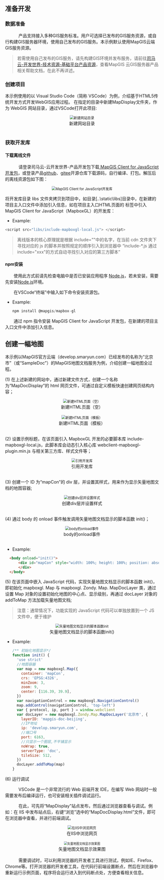 ## 准备开发

### 数据准备
&ensp; &ensp; &ensp; &ensp; 产品支持接入多种GIS服务标准。用户可选择已发布的GIS服务资源，或自行构建GIS服务器环境，使用自己发布的GIS服务。本示例默认使用MapGIS云端GIS服务资源。

> 若需使用自己发布的GIS服务，请先构建GIS环境并发布服务，请前往<a href="http://www.smaryun.com/dev/service-space/resource?from=1#/node_id75" targer="_blank">司马云-开发世界-技术资源-基础平台产品资源</a>，查看MapGIS 云GIS服务器产品相关帮助文档，在此不再详述。

### 创建项目
 本示例使用的以 Visual Studio Code（简称 VSCode）为例，介绍基于HTML5传统开发方式开发WebGIS应用过程。
 在指定的目录中新建MapDisplay文件夹，作为 WebGIS 网站目录，通过VSCode打开此项目:

<center>
  <img src="./static/demo/mapboxgl/source/img/01.新建网站目录.png" alt="新建网站目录" style="zoom:80%; " />
  <br>
  <div class="notes">新建网站目录</div>
</center>
<br/>

### 获取开发库

#### 下载离线文件

&ensp; &ensp; &ensp; &ensp; 请登录司马云-云开发世界-产品开发包下载<a href="http://www.smaryun.com/dev/download_detail.html#/download828"> MapGIS Client for JavaScript 开发包</a>，或登录产品<a href="https://github.com/MapGIS/WebClient-JavaScript" targer="_blank">github</a>、<a href="https://gitee.com/osmapgis/WebClient-JavaScript" targer="_blank">gitee</a>开源仓库下载源码，自行编译、打包。解压后的离线资源包如下图：

<center>
<img src="./static/demo/mapboxgl/source/img/开发库.png" alt="MapGIS Client for JavaScript开发库" style="zoom:80%; " />
</center>

将开发库目录 libs 文件夹拷贝到项目中，如目录[..\static\libs]目录中，在新建的项目主入口文件中添加引入信息，如在项目主入口HTML页面的 <head> 标签中引入 MapGIS Client for JavaScript（MapboxGL）的开发库：

- Example:

```javascript
<script src="libs/include-mapboxgl-local.js"> </script>
```

> 离线版本的核心原理就是根据 include=""中的名字，在当前 cdn 文件夹下寻找对应的 js 的脚本并按照规定的顺序引入到浏览器中
> “include-\*.js 通过 include="xxx"的方式自动寻找引入对应的第三方脚本”


#### npm安装

&ensp;&ensp;&ensp;&ensp;使用此方式前请先检查电脑中是否已安装应用程序 <a href="https://nodejs.org/en/">Node.js</a>，若未安装，需要先安装<a href="https://nodejs.org/en/">Node.js</a>环境。

&ensp;&ensp;&ensp;&ensp;在VSCode“终端”中输入如下命令安装资源包。

- Example:

  ```javascript
  npm install @mapgis/mapbox-gl
  ```

&ensp;&ensp;&ensp;&ensp;通过 npm 指令安装 MapGIS Client for JavaScript 开发包，在新建的项目主入口文件中添加引入信息。




## 创建一幅地图

本示例以MapGIS官方云端（develop.smaryun.com）已经发布的名称为“北京市”（或“SampleDoc”）的MapGIS地图文档服务为例，介绍创建一幅地图全过程。

(1) 在上述新建的网站中，通过新建文件方式，创建一个名称为“MapDocDisplay”的 html 网页文件，可通过自定义模板快速创建网页结构内容；

<center>
  <img src="./static/demo/mapboxgl/source/img/03.新建HTML页面（空）.png" alt="新建HTML页面（空）" style="zoom:80%; " />
  <br>
  <div class="notes">新建HTML页面（空）</div>
</center>
<br/>

<center>
  <img src="./static/demo/mapboxgl/source/img/03.新建HTML页面（模板）.png" alt="新建HTML页面（模板）" style="zoom:80%; " />
  <br>
  <div class="notes">新建HTML页面（模板）</div>
</center>
<br/>

(2) 设置示例标题，在该页面引入 MapboxGL 开发的必要脚本库 include-mapboxgl-local.js，此脚本库会动态引入核心库 webclient-mapboxgl-plugin.min.js 与相关第三方库、样式文件等；

<center>
  <img src="./static/demo/mapboxgl/source/img/04.引用开发库.png" alt="引用开发库" style="zoom:80%; " />
  <br>
  <div class="notes">引用开发库</div>
</center>
<br/>

(3) 创建一个 ID 为“mapCon”的 div 层，并设置其样式，用来作为显示矢量地图文档的地图容器;

<center>
  <img src="./static/demo/mapboxgl/source/img/05.创建div层并设置样式.png" alt="创建div层并设置样式" style="zoom:80%; " />
  <br>
  <div class="notes">创建div层并设置样式</div>
</center>
<br/>

(4) 通过 body 的 onload 事件触发调用矢量地图文档显示的脚本函数 init()；

<center>
  <img src="./static/demo/mapboxgl/source/img/06. body的onload事件.png" alt="body的onload事件" style="zoom:80%; " />
  <br>
  <div class="notes">body的onload事件</div>
</center>
<br/>

- Example:

```HTML
  <body onload="init()">
      <div id="mapCon" style="width: 100%; height: 100%; position: absolute;">
      </div>
  </body>
```

(5) 在该页面中嵌入 JavaScript 代码，实现矢量地图文档显示的脚本函数 init()，即初始化 mapboxgl. Map 与 mapboxgl. Zondy. Map. MapDocLayer 类，通过设置 Map 对象的设置初始化地图的中心点、显示级别，再通过 docLayer 对象的 addToMap 方法加载矢量地图文档;

> 注意：通常情况下，功能实现的 JavaScript 代码可以单独放置到一个 JS 文件中，便于维护

<center>
  <img src="./static/demo/mapboxgl/source/img/07.矢量地图文档显示的脚本函数init.png" alt="矢量地图文档显示的脚本函数init" style="zoom:80%; " />
  <br>
  <div class="notes">矢量地图文档显示的脚本函数init()</div>
</center>

- Example:
  ```javascript
  /** 初始化地图显示*/
  function init() {
    'use strict'
    //地图容器
    var map = new mapboxgl.Map({
      container: 'mapCon',
      crs: 'EPSG:4326',
      minZoom: 3,
      zoom: 9,
      center: [116.39, 39.9],
    })
    var navigationControl = new mapboxgl.NavigationControl()
    map.addControl(navigationControl, 'top-left')
    var { protocol, ip, port } = window.webclient
    var docLayer = new mapboxgl.Zondy.Map.MapDocLayer('北京市', {
      layerID: 'mapgis-doc-beijing',
      //IP地址
      ip: 'develop.smaryun.com',
      //端口号
      port: 6163,
      //只显示一个图层,不平铺显示
      noWrap: true,
      serverType: 'doc',
      tileSize: 512,
    })
    docLayer.addToMap(map)
  }
  ```

(6) 运行调试

&ensp; &ensp; &ensp; &ensp; VSCode 是一个非常流行的 Web 前端开发 IDE，在编写 Web 网站时一般需要发布后编译运行，也可安装相关插件调试运行。

&ensp; &ensp; &ensp; &ensp; 在此，可先将“MapDisplay”站点发布，然后通过浏览器查看与调试。例如：在 IIS 中发布站点后，右键“浏览”选中的“MapDocDisplay.html”文件，即可在浏览器中查看，并进行前端调试。

<center>
  <img src="./static/demo/mapboxgl/source/img/08.在IIS中浏览网页.png" alt="在IIS中浏览网页" style="zoom:80%; " />
  <br>
  <div class="notes">在IIS中浏览网页</div>
</center>
<br/>
<center>
  <img src="./static/demo/mapboxgl/source/img/09.矢量地图文档显示效果图.png" alt="矢量地图文档显示效果图" style="zoom:70%; " />
  <br>
  <div class="notes">矢量地图文档显示效果图</div>
</center>
<br/>
&ensp; &ensp; &ensp; &ensp; 需要调试时，可以利用浏览器的开发者工具进行测试，例如IE、Firefox、Chrome等。打开浏览器的开发者工具，在代码行前端设置断点，然后在浏览器中重新运行示例页面，程序将会运行进入到代码断点处，方便查看相关信息。


